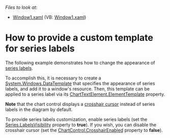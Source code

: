 <!-- default file list -->
*Files to look at*:

* [Window1.xaml](./CS/Window1.xaml) (VB: [Window1.xaml](./VB/Window1.xaml))
<!-- default file list end -->
# How to provide a custom template for series labels

The following example demonstrates how to change the appearance of [series labels](https://docs.devexpress.com/WPF/6341/controls-and-libraries/charts-suite/chart-control/chart-elements/series/series-point-labels?p=netframework).

To accomplish this, it is necessary to create a [System.Windows.DataTemplate](https://docs.microsoft.com/en-us/dotnet/api/system.windows.datatemplate?view=net-5.0) that specifies the appearance of series labels, and add it to a window's resource. Then, this template can be applied to a series label via its [ChartTextElement.ElementTemplate](https://docs.devexpress.com/WPF/DevExpress.Xpf.Charts.ChartTextElement.ElementTemplate?p=netframework) property.

**Note** that the chart control displays a [crosshair cursor](https://docs.devexpress.com/WPF/14680/controls-and-libraries/charts-suite/chart-control/end-user-features/tooltip-and-crosshair-cursor/crosshair-cursor?p=netframework) instead of series labels in the diagram by default. 

To provide series labels customization, enable series labels (set the [Series.LabelsVisibility](https://docs.devexpress.com/WPF/DevExpress.Xpf.Charts.Series.LabelsVisibility?p=netframework) property to **true**). If you wish, you can disable the crosshair cursor (set the [ChartControl.CrosshairEnabled](https://docs.devexpress.com/WPF/DevExpress.Xpf.Charts.ChartControlBase.CrosshairEnabled?p=netframework) property to **false**).
